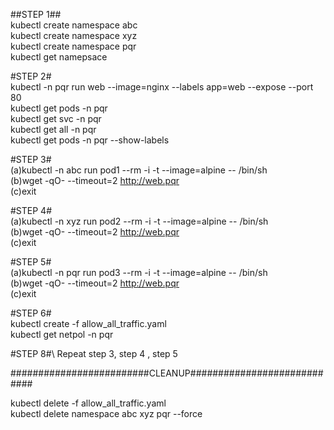 ##STEP 1##\
kubectl create namespace abc \
kubectl create namespace xyz \
kubectl create namespace pqr \
kubectl get namepsace

#STEP 2# \
kubectl -n pqr run web --image=nginx --labels app=web --expose --port 80 \
kubectl get pods -n pqr \
kubectl get svc -n pqr \
kubectl get all -n pqr  \
kubectl get pods -n pqr --show-labels 


#STEP 3# \
(a)kubectl -n abc run pod1 --rm -i -t --image=alpine -- /bin/sh \
(b)wget -qO- --timeout=2 http://web.pqr \
(c)exit
 
#STEP 4# \
(a)kubectl -n xyz run pod2 --rm -i -t --image=alpine -- /bin/sh \
(b)wget -qO- --timeout=2 http://web.pqr \
(c)exit

#STEP 5# \
(a)kubectl -n pqr run pod3 --rm -i -t --image=alpine -- /bin/sh \
(b)wget -qO- --timeout=2 http://web.pqr \
(c)exit   

#STEP 6# <br/>
kubectl create -f  allow_all_traffic.yaml <br/>
kubectl get netpol -n pqr 

#STEP 8#\ 
Repeat step 3, step 4 , step 5


#########################CLEANUP############################

kubectl delete -f allow_all_traffic.yaml  <br/>
kubectl delete namespace abc xyz pqr --force
